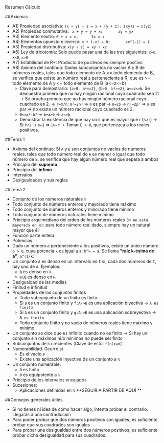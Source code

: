 
Resumen Cálculo 

##Axiomas
- A1) Propiedad asociativa: `(x + y) + z = x + (y + z);	(xy)z = x(yz)`
- A2) Propiedad conmutativa: ` x + y = y + x; 		xy = yx`
- A3) Elemento neutro: `0 + x = x;		1x = x`
- A4) Elementos opuesto e inverso: `x + (-x) = 0; 		xx^(-1) = 1` 
- A5) Propiedad distributiva: `x(y + z) = xy + xz`
- A6) Ley de tricotomía: Solo puede pasar una de las tres siguientes: `x=0`, `x<0`, `x>0` 
- A7) Estabilidad de R+: Producto de positivos es siempre positivo
- A8) Axioma del continuo: Dados subconjuntos no vacíos A y B de números reales, tales que todo elemento de A <= todo elemento de B, se verifica que existe un número real z perteneciente a R, que es >= todo elemento de A y <= todo elemento de B (a<=z<=b)
	- Clave para demostrarlo: `{a>0, a²<=2}`, `{b>0, b²>=2}`; `a<=z<=b`. Se demuestra primero que no hay ningún racional cuyo cuadrado sea 2:
		-> Se prueba primero que no hay ningún número racional cuyo cuadrado es 2. 
		-> `r=m/n`; `m²=2n²` => `m` es par
		-> `m=2p`
		-> `n²=2p²` => `n` es par => no existe un número racional cuyo cuadrado es 2.
	- `0<=a²-b²` => `b+a>0` => `a<=b`
	- Demostrar la existencia de que hay un s que es mayor que r (s>r)
		-> Si `r<1` -> `s=1` => `1>=r`
		-> Tomar `E > 0`, que pertenezca a los reales positivos.

	
##Tema 1
- Axioma del continuo: Si `A` y `B` son conjuntos no vacíos de números reales, tales que todo número real de `A` es menor o igual que todo número de `B`, se verifica que hay algún número real que separa a ambos
- Principio del **supremo**
- Principio del **ínfimo**
- Intervalos
- Desigualdades y sus reglas

##Tema 2
- Conjunto de los números naturales `ℕ`
- Todo conjunto de números enteros y mayorado tiene máximo 
- Todo conjunto de números enteros y minorado tiene mínimo
- Todo conjunto de números naturales tiene mínimo
- Principio arquimediano del orden de los números reales `(ℕ no está mayorado en ℝ)`: para todo número real dado, siempre hay un natural mayor que él
- Función parte entera
- Potencias
- Dado un número a perteneciente a los positivos, existe un único número `b > 0`, cuya potencia `k` es igual a `a`: `b^k = a`. Se llama **"raíz k-ésima de a"**, `a^(1/k)`
- Un conjunto `A` es denso en un intervalo en `I` si, cada dos números de `I`, hay uno de `A`. Ejemplos: 
	- `Q` es denso en `ℝ`
	- `ℝ\Q` es denso en `R` 
- Desigualdad de las medias
- Finitud e infinitud
- Propiedades de los conjuntos finitos
	- Todo subconjunto de un finito es finito
	- Si `B` es un conjunto finito y `f:A->B` es una aplicación biyectiva -> `A es finito`
	- Si `A` es un conjunto finito y `g:A->B` es una aplicación sobreyectiva -> `B es finito`  
	- Todo conjunto finito y no vacío de números reales tiene máximo y mínimo
- Un conjunto se dice que es infinito cuando no es finito -> Si hay un conjunto sin máximos ni/o mínimos no puede ser finito
- Subconjuntos de `ℕ` crecientes (Clave de esto: `f(n)>=n`)
- Numerabilidad. Ocurre si 
	- Es el vacío `ø`
	- Existe una aplicación inyectiva de un conjunto a `ℕ`
- Un conjunto numerable:
	- `O` es finito 
	- `O` es equipotente a `ℕ` 
- Principio de los intervalos encajados
- Sucesiones:
	- Aplicaciones definidas en `ℕ` 
**SEGUIR A PARTIR DE AQUÍ **



##Consejos generales útiles
- Si no tienes ni idea de cómo hacer algo, intenta probar el contrario. Llegarás a una contradicción
- Para poder probar que dos números positivos son iguales, es suficiente probar que sus cuadrados son iguales
- Para probar una desigualdad entre dos números positivos, es suficiente probar dicha desigualdad para sus cuadrados.
